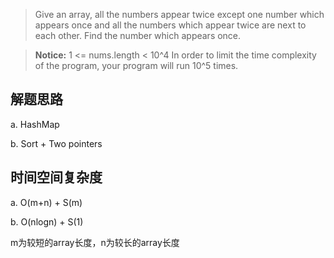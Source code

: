 > Give an array, all the numbers appear twice except one number which appears once and all the numbers which appear twice are next to each other. Find the number which appears once.

> **Notice:** 
1 <= nums.length < 10^4
In order to limit the time complexity of the program, your program will run 10^5 times.

## 解题思路

a. HashMap 

b. Sort + Two pointers

## 时间空间复杂度
a. O(m+n) + S(m) 

b. O(nlogn) + S(1)

m为较短的array长度，n为较长的array长度
